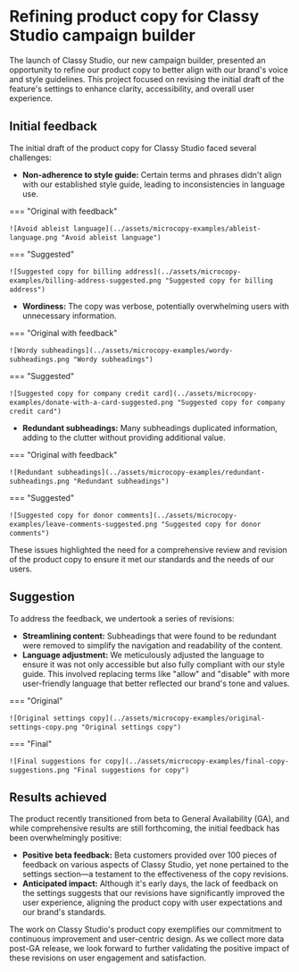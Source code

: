# Refining product copy for Classy Studio campaign builder

<!-- ![Product copy example](../assets/product-copy.png "Product copy example") -->

The launch of Classy Studio, our new campaign builder, presented an opportunity to refine our product copy to better align with our brand's voice and style guidelines. This project focused on revising the initial draft of the feature's settings to enhance clarity, accessibility, and overall user experience.

## Initial feedback

The initial draft of the product copy for Classy Studio faced several challenges:

- **Non-adherence to style guide:** Certain terms and phrases didn't align with our established style guide, leading to inconsistencies in language use.

=== "Original with feedback"

    ![Avoid ableist language](../assets/microcopy-examples/ableist-language.png "Avoid ableist language")

=== "Suggested"

    ![Suggested copy for billing address](../assets/microcopy-examples/billing-address-suggested.png "Suggested copy for billing address")

- **Wordiness:** The copy was verbose, potentially overwhelming users with unnecessary information.

=== "Original with feedback"

    ![Wordy subheadings](../assets/microcopy-examples/wordy-subheadings.png "Wordy subheadings")

=== "Suggested"

    ![Suggested copy for company credit card](../assets/microcopy-examples/donate-with-a-card-suggested.png "Suggested copy for company credit card")

- **Redundant subheadings:** Many subheadings duplicated information, adding to the clutter without providing additional value.

=== "Original with feedback"

    ![Redundant subheadings](../assets/microcopy-examples/redundant-subheadings.png "Redundant subheadings")

=== "Suggested"

    ![Suggested copy for donor comments](../assets/microcopy-examples/leave-comments-suggested.png "Suggested copy for donor comments")

These issues highlighted the need for a comprehensive review and revision of the product copy to ensure it met our standards and the needs of our users.

## Suggestion

To address the feedback, we undertook a series of revisions:

- **Streamlining content:** Subheadings that were found to be redundant were removed to simplify the navigation and readability of the content.
- **Language adjustment:** We meticulously adjusted the language to ensure it was not only accessible but also fully compliant with our style guide. This involved replacing terms like "allow" and "disable" with more user-friendly language that better reflected our brand's tone and values.

=== "Original"

    ![Original settings copy](../assets/microcopy-examples/original-settings-copy.png "Original settings copy")

=== "Final"

    ![Final suggestions for copy](../assets/microcopy-examples/final-copy-suggestions.png "Final suggestions for copy")

## Results achieved

The product recently transitioned from beta to General Availability (GA), and while comprehensive results are still forthcoming, the initial feedback has been overwhelmingly positive:

- **Positive beta feedback:** Beta customers provided over 100 pieces of feedback on various aspects of Classy Studio, yet none pertained to the settings section—a testament to the effectiveness of the copy revisions.
- **Anticipated impact:** Although it's early days, the lack of feedback on the settings suggests that our revisions have significantly improved the user experience, aligning the product copy with user expectations and our brand's standards.

The work on Classy Studio's product copy exemplifies our commitment to continuous improvement and user-centric design. As we collect more data post-GA release, we look forward to further validating the positive impact of these revisions on user engagement and satisfaction.
